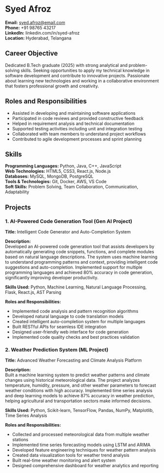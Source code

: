 # Syed Afroz
**Email:** syed.afroz@email.com  
**Phone:** +91 98765 43217  
**LinkedIn:** linkedin.com/in/syed-afroz  
**Location:** Hyderabad, Telangana  

## Career Objective
Dedicated B.Tech graduate (2025) with strong analytical and problem-solving skills. Seeking opportunities to apply my technical knowledge in software development and contribute to innovative projects. Passionate about learning new technologies and working in a collaborative environment that fosters professional growth and creativity.

## Roles and Responsibilities
- Assisted in developing and maintaining software applications
- Participated in code reviews and provided constructive feedback
- Helped in requirement analysis and technical documentation
- Supported testing activities including unit and integration testing
- Collaborated with team members to understand project workflows
- Contributed to agile development processes and sprint planning

## Skills
**Programming Languages:** Python, Java, C++, JavaScript  
**Web Technologies:** HTML5, CSS3, React.js, Node.js  
**Databases:** MySQL, MongoDB, PostgreSQL  
**Tools & Technologies:** Git, Docker, AWS, VS Code  
**Soft Skills:** Problem Solving, Team Collaboration, Communication, Adaptability  

## Projects

### 1. AI-Powered Code Generation Tool (Gen AI Project)
**Title:** Intelligent Code Generator and Auto-Completion System

**Description:**  
Developed an AI-powered code generation tool that assists developers by automatically generating code snippets, functions, and complete modules based on natural language descriptions. The system uses machine learning to understand programming patterns and context, providing intelligent code suggestions and auto-completion. Implemented support for multiple programming languages and achieved 80% accuracy in code generation, significantly improving developer productivity.

**Skills Used:** Python, Machine Learning, Natural Language Processing, Flask, React.js, AST Parsing

**Roles and Responsibilities:**
- Implemented code analysis and pattern recognition algorithms
- Developed natural language to code translation models
- Created intelligent auto-completion system for multiple languages
- Built RESTful APIs for seamless IDE integration
- Designed user-friendly web interface for code generation
- Implemented code quality checks and best practices validation

### 2. Weather Prediction System (ML Project)
**Title:** Advanced Weather Forecasting and Climate Analysis Platform

**Description:**  
Built a machine learning system to predict weather patterns and climate changes using historical meteorological data. The project analyzes temperature, humidity, pressure, and other weather parameters to forecast weather conditions with high accuracy. Implemented time series analysis and deep learning models to achieve 87% accuracy in weather prediction, helping agricultural and transportation sectors make informed decisions.

**Skills Used:** Python, Scikit-learn, TensorFlow, Pandas, NumPy, Matplotlib, Time Series Analysis

**Roles and Responsibilities:**
- Collected and processed meteorological data from multiple weather stations
- Implemented time series forecasting models using LSTM and ARIMA
- Developed feature engineering techniques for weather pattern analysis
- Created data visualization tools for weather trend analysis
- Built real-time weather monitoring and alert system
- Designed comprehensive dashboard for weather analytics and reporting
